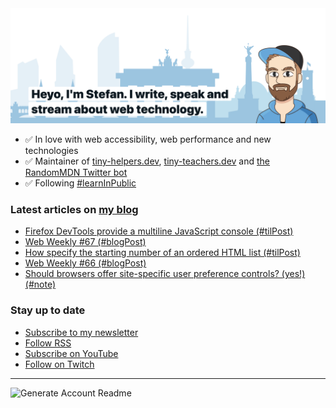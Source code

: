 <img alt="Heyo, I'm Stefan. I write and speak about web technology." src="https://raw.githubusercontent.com/stefanjudis/stefanjudis/main/screenshot.png">

- ✅ In love with web accessibility, web performance and new technologies
- ✅ Maintainer of [tiny-helpers.dev](https://tiny-helpers.dev), [tiny-teachers.dev](https://tiny-teachers.dev/) and [the RandomMDN Twitter bot](https://twitter.com/randomMDN)
- ✅ Following [#learnInPublic](https://www.stefanjudis.com/today-i-learned/)
### Latest articles on [my blog](https://www.stefanjudis.com)

<!-- BLOG-POST-LIST:START -->
- [Firefox DevTools provide a multiline JavaScript console &lpar;#tilPost&rpar;](https://www.stefanjudis.com/today-i-learned/firefox-devtools-provide-a-multiline-javascript-console/)
- [Web Weekly #67 &lpar;#blogPost&rpar;](https://www.stefanjudis.com/blog/web-weekly-67/)
- [How specify the starting number of an ordered HTML list &lpar;#tilPost&rpar;](https://www.stefanjudis.com/today-i-learned/how-specify-the-starting-number-of-an-ordered-html-list/)
- [Web Weekly #66 &lpar;#blogPost&rpar;](https://www.stefanjudis.com/blog/web-weekly-66/)
- [Should browsers offer site-specific user preference controls? &lpar;yes!&rpar; &lpar;#note&rpar;](https://www.stefanjudis.com/notes/should-browsers-offer-per-site-user-preferences/)
<!-- BLOG-POST-LIST:END -->

### Stay up to date

- [Subscribe to my newsletter](https://www.stefanjudis.com/newsletter/)
- [Follow RSS](https://www.stefanjudis.com/feeds/)
- [Subscribe on YouTube](https://youtube.com/c/stefanjudis)
- [Follow on Twitch](https://www.twitch.tv/stefanjudis)

---

![Generate Account Readme](https://github.com/stefanjudis/stefanjudis/workflows/Generate%20Account%20Readme/badge.svg)
